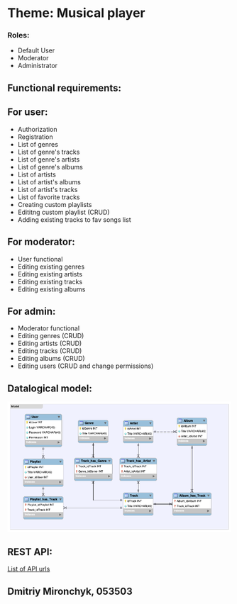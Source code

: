 # Theme: Musical player

### Roles:

* Default User
* Moderator
* Administrator

## Functional requirements:

## For user: 
* Authorization
* Registration
* List of genres
* List of genre's tracks
* List of genre's artists
* List of genre's albums
* List of artists
* List of artist's albums
* List of artist's tracks
* List of favorite tracks
* Creating custom playlists
* Edititng custom playlist (CRUD)
* Adding existing tracks to fav songs list

## For moderator:
* User functional
* Editing existing genres
* Editing existing artists
* Editing existing tracks
* Editing existing albums

## For admin:
* Moderator functional
* Editing genres (CRUD)
* Editing artists (CRUD)
* Editing tracks (CRUD)
* Editing albums (CRUD)
* Editing users (CRUD and change permissions)

## Datalogical model:
![alt text](https://github.com/Tinkldeath/SUBD/blob/main/Lab1/Entities.png?raw=true)

## REST API:
[List of API urls](https://github.com/Tinkldeath/SUBD/blob/main/Lab6/WebService/urls.md)

## Dmitriy Mironchyk, 053503
